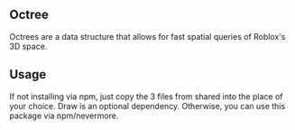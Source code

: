 ## Octree
Octrees are a data structure that allows for fast spatial queries of Roblox's 3D space.

## Usage

If not installing via npm, just copy the 3 files from shared into the place of your choice. Draw is an optional dependency. Otherwise, you can use this package via npm/nevermore.